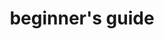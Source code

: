 ---
title: "beginner's guide"
poster: /assets/images/games/beginners_guide.jpg
rating: 9.5
year: 2015
description:
infolink: https://store.steampowered.com/app/303210/The_Beginners_Guide/
---